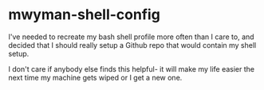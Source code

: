 mwyman-shell-config
===================

I've needed to recreate my bash shell profile more often than I care to, and
decided that I should really setup a Github repo that would contain my shell
setup.

I don't care if anybody else finds this helpful- it will make my life easier
the next time my machine gets wiped or I get a new one.
